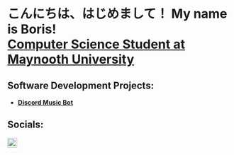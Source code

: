 <h1>こんにちは、はじめまして！ My name is Boris! <br/><a href="https://www.linkedin.com/in/boris-stavisky-618692237/">Computer Science Student at Maynooth University</a>

<h2> Software Development Projects:</h2>

  - <a href="https://github.com/Skyzser/discordMusicBot.git"><b>Discord Music Bot</b></a>


<h2> Socials:</h2>

[<img align="left" alt="Skyzser | LinkedIn" width="22px" src="https://cdn.jsdelivr.net/npm/simple-icons@v3/icons/linkedin.svg" />][linkedin]

[linkedin]: https://linkedin.com/in/boris-stavisky-618692237/

